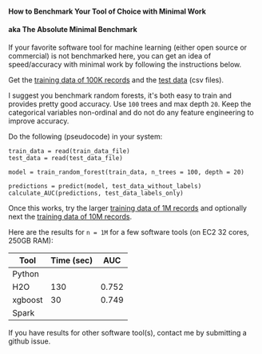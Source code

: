 
#### How to Benchmark Your Tool of Choice with Minimal Work

#### aka The Absolute Minimal Benchmark

If your favorite software tool for machine learning (either open source or commercial) is not benchmarked here, 
you can get an idea of speed/accuracy with minimal work by following the instructions below.

Get the [training data of 100K records](https://s3.amazonaws.com/benchm-ml--main/train-0.1m.csv)
and the [test data](https://s3.amazonaws.com/benchm-ml--main/test.csv) (csv files).

I suggest you benchmark random forests, it's both easy to train and provides
pretty good accuracy. Use `100` trees and max depth `20`. Keep the categorical
variables non-ordinal and do not do any feature engineering to improve accuracy.

Do the following (pseudocode) in your system:
```
train_data = read(train_data_file)
test_data = read(test_data_file)

model = train_random_forest(train_data, n_trees = 100, depth = 20)

predictions = predict(model, test_data_without_labels)
calculate_AUC(predictions, test_data_labels_only)
```

Once this works, try the larger [training data of 1M records](https://s3.amazonaws.com/benchm-ml--main/train-1m.csv)
and optionally next the [training data of 10M records](https://s3.amazonaws.com/benchm-ml--main/train-10m.csv).

Here are the results for `n = 1M` for a few software tools (on EC2 32 cores, 250GB RAM):

Tool    | Time (sec)  |   AUC
--------|-------------|----------
Python  |             |
H2O     |   130       |  0.752
xgboost |   30        |  0.749
Spark   |             |

If you have results for other software tool(s), contact me by submitting a github issue.


